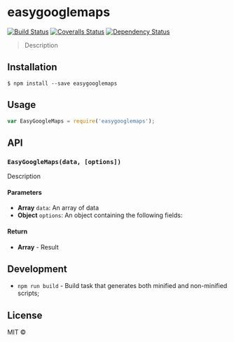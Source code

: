 # easygooglemaps
[![Build Status][travis-image]][travis-url]
[![Coveralls Status][coveralls-image]][coveralls-url]
[![Dependency Status][depstat-image]][depstat-url]

> Description

## Installation

```
$ npm install --save easygooglemaps
```

## Usage
```js
var EasyGoogleMaps = require('easygooglemaps');
```

## API

### `EasyGoogleMaps(data, [options])`
Description

#### Parameters
- **Array** `data`: An array of data
- **Object** `options`: An object containing the following fields:

#### Return
- **Array** - Result

## Development
- `npm run build` - Build task that generates both minified and non-minified scripts;


## License
MIT © [](http://github.com/akella)

[travis-url]: https://travis-ci.org/akella/easygooglemaps
[travis-image]: https://img.shields.io/travis/akella/easygooglemaps.svg?style=flat-square

[coveralls-url]: https://coveralls.io/r/akella/easygooglemaps
[coveralls-image]: https://img.shields.io/coveralls/akella/easygooglemaps.svg?style=flat-square

[depstat-url]: https://david-dm.org/akella/easygooglemaps
[depstat-image]: https://david-dm.org/akella/easygooglemaps.svg?style=flat-square
